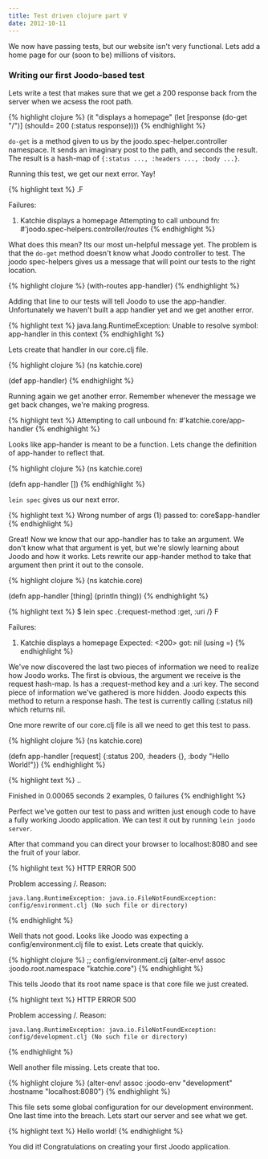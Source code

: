 ```yaml
---
title: Test driven clojure part V
date: 2012-10-11
---
```

We now have passing tests, but our website isn't very functional.  Lets add
a home page for our (soon to be) millions of visitors.

### Writing our first Joodo-based test

Lets write a test that makes sure that we get a 200 response back from the
server when we acsess the root path.

{% highlight clojure %}
(it "displays a homepage"
  (let [response (do-get "/")]
    (should= 200 (:status response))))
{% endhighlight %}

`do-get` is a method given to us by the joodo.spec-helper.controller namespace.
It sends an imaginary post to the path, and seconds the result.  The result is
a hash-map of `{:status ..., :headers ..., :body ...}`.

Running this test, we get our next error.  Yay!

{% highlight text %}
.F

Failures:

  1) Katchie displays a homepage
     Attempting to call unbound fn: #'joodo.spec-helpers.controller/*routes*
{% endhighlight %}

What does this mean?  Its our most un-helpful message yet.  The problem is that
the `do-get` method doesn't know what Joodo controller to test.  The joodo
spec-helpers gives us a message that will point our tests to the right
location.

{% highlight clojure %}
(with-routes app-handler)
{% endhighlight %}

Adding that line to our tests will tell Joodo to use the app-handler.
Unfortunately we haven't built a app handler yet and we get another error.

{% highlight text %}
java.lang.RuntimeException: Unable to resolve symbol: app-handler in this context
{% endhighlight %}

Lets create that handler in our core.clj file.

{% highlight clojure %}
(ns katchie.core)

(def app-handler)
{% endhighlight %}

Running again we get another error.  Remember whenever the message we get back
changes, we're making progress.

{% highlight text %}
Attempting to call unbound fn: #'katchie.core/app-handler
{% endhighlight %}

Looks like app-hander is meant to be a function. Lets change the definition of
app-hander to reflect that.

{% highlight clojure %}
(ns katchie.core)

(defn app-handler [])
{% endhighlight %}

`lein spec` gives us our next error.

{% highlight text %}
Wrong number of args (1) passed to: core$app-handler
{% endhighlight %}

Great!  Now we know that our app-handler has to take an argument.  We don't
know what that argument is yet, but we're slowly learning about Joodo and how
it works. Lets rewrite our app-hander method to take that argument then print
it out to the console.

{% highlight clojure %}
(ns katchie.core)

(defn app-handler [thing]
  (println thing))
{% endhighlight %}

{% highlight text %}
$ lein spec
.{:request-method :get, :uri /}
F

Failures:

  1) Katchie displays a homepage
     Expected: <200>
          got: nil (using =)
{% endhighlight %}

We've now discovered the last two pieces of information we need to realize
how Joodo works.  The first is obvious, the argument we receive is the request
hash-map.  Is has a :request-method key and a :uri key.  The second piece of
information we've gathered is more hidden.  Joodo expects this method to return
a response hash.  The test is currently calling (:status nil) which returns
nil.

One more rewrite of our core.clj file is all we need to get this test to pass.

{% highlight clojure %}
(ns katchie.core)

(defn app-handler [request]
  {:status 200, :headers {}, :body "Hello World!"})
{% endhighlight %}

{% highlight text %}
..

Finished in 0.00065 seconds
2 examples, 0 failures
{% endhighlight %}

Perfect we've gotten our test to pass and written just enough code to have
a fully working Joodo application.  We can test it out by running `lein joodo
server`.

After that command you can direct your browser to localhost:8080 and see the
fruit of your labor.

{% highlight text %}
HTTP ERROR 500

Problem accessing /. Reason:

    java.lang.RuntimeException: java.io.FileNotFoundException: config/environment.clj (No such file or directory)
{% endhighlight %}

Well thats not good.  Looks like Joodo was expecting a config/environment.clj
file to exist. Lets create that quickly.

{% highlight clojure %}
;; config/environment.clj
(alter-env! assoc
  :joodo.root.namespace "katchie.core")
{% endhighlight %}

This tells Joodo that its root name space is that core file we just created.

{% highlight text %}
HTTP ERROR 500

Problem accessing /. Reason:

    java.lang.RuntimeException: java.io.FileNotFoundException: config/development.clj (No such file or directory)
{% endhighlight %}

Well another file missing.  Lets create that too.

{% highlight clojure %}
(alter-env! assoc
  :joodo-env "development"
  :hostname "localhost:8080")
{% endhighlight %}

This file sets some global configuration for our development environment. One
last time into the breach.  Lets start our server and see what we get.

{% highlight text %}
Hello world!
{% endhighlight %}

You did it!  Congratulations on creating your first Joodo application.
